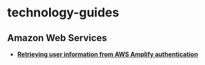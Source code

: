# technology-guides

## Amazon Web Services
- [**Retrieving user information from AWS Amplify authentication**](amazon-web-services/retrieving-user-information-from-aws-amplify-authentication.md)
